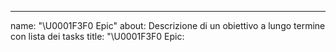 ---

name: "\U0001F3F0 Epic"
about: Descrizione di un obiettivo a lungo termine con lista dei tasks
title: "\U0001F3F0 Epic: <Title>"
labels: epic
assignees: ""

> **ATTENZIONE**:
> Cerca di dettagliare il meglio possibile questo ticket durante l'analisi

# Descrizione

> Definisci il contesto e descrivi qual'è l'obiettivo di questa Epic

#### Da valutare (eliminare sezione se non necessaria):

> Se hai individuato dei punti critici o da discutere descrivile qui

## Tasks:

> Aggiungi qui tutte le attività **atomiche** necessarie per raggiungere questa Epic
> Ricordati di aggiungere con l'hashtag il riferimento al task che dovrai creare

- [ ] Task 1 (#link a task 1)
- [ ] Task 2 (#link a task 2)
- [ ] ...

### Design Figma (se applicabile)

> Per aggiungere lo screenshot puoi usare questa sintassi ![Descrizione screen](url dello screenshot)
> Oppure trascina l'immagine dal tuo PC nel box di editing

### Dettagli aggiuntivi (se necessario)

> Qualsiasi informazioni utile per dettagliare meglio l'Epic
